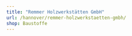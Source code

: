 ```yaml
---
title: "Remmer Holzwerkstätten GmbH"
url: /hannover/remmer-holzwerkstaetten-gmbh/
shop: Baustoffe
---
```

